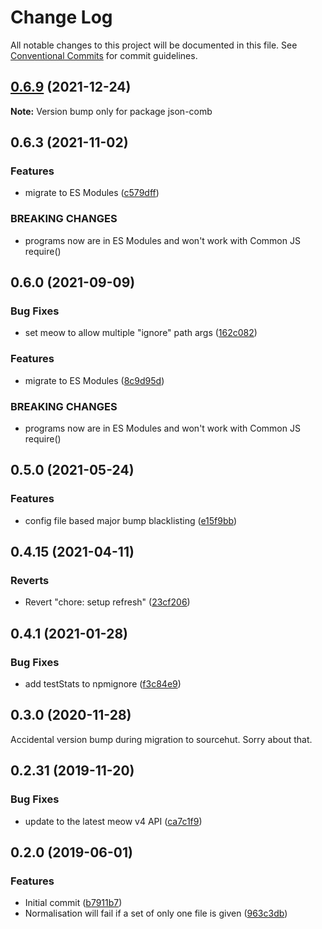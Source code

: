 # Change Log

All notable changes to this project will be documented in this file.
See [Conventional Commits](https://conventionalcommits.org) for commit guidelines.

## [0.6.9](https://github.com/codsen/codsen/compare/json-comb@0.6.7...json-comb@0.6.9) (2021-12-24)

**Note:** Version bump only for package json-comb





## 0.6.3 (2021-11-02)

### Features

- migrate to ES Modules ([c579dff](https://github.com/codsen/codsen/commit/c579dff3b23205e383035ca10ddcec671e35d0fe))

### BREAKING CHANGES

- programs now are in ES Modules and won't work with Common JS require()

## 0.6.0 (2021-09-09)

### Bug Fixes

- set meow to allow multiple "ignore" path args ([162c082](https://github.com/codsen/codsen/commit/162c0821d496ed4b7b0980beef3fc0a9981f6f1f))

### Features

- migrate to ES Modules ([8c9d95d](https://github.com/codsen/codsen/commit/8c9d95d5dea0b769c2f070397141918a4893d575))

### BREAKING CHANGES

- programs now are in ES Modules and won't work with Common JS require()

## 0.5.0 (2021-05-24)

### Features

- config file based major bump blacklisting ([e15f9bb](https://github.com/codsen/codsen/commit/e15f9bba1c4fd5f847ac28b3f38fa6ee633f5dca))

## 0.4.15 (2021-04-11)

### Reverts

- Revert "chore: setup refresh" ([23cf206](https://github.com/codsen/codsen/commit/23cf206970a087ff0fa04e61f94d919f59ab3881))

## 0.4.1 (2021-01-28)

### Bug Fixes

- add testStats to npmignore ([f3c84e9](https://github.com/codsen/codsen/commit/f3c84e95afc5514214312f913692d85b2e12eb29))

## 0.3.0 (2020-11-28)

Accidental version bump during migration to sourcehut. Sorry about that.

## 0.2.31 (2019-11-20)

### Bug Fixes

- update to the latest meow v4 API ([ca7c1f9](https://gitlab.com/codsen/codsen/commit/ca7c1f9b1e28dd7540442fa19f9ca4b7855b9e34))

## 0.2.0 (2019-06-01)

### Features

- Initial commit ([b7911b7](https://gitlab.com/codsen/codsen/commit/b7911b7))
- Normalisation will fail if a set of only one file is given ([963c3db](https://gitlab.com/codsen/codsen/commit/963c3db))
